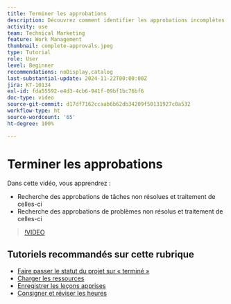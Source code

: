 ```yaml
---
title: Terminer les approbations
description: Découvrez comment identifier les approbations incomplètes et les résoudre afin de pouvoir clôturer votre projet.
activity: use
team: Technical Marketing
feature: Work Management
thumbnail: complete-approvals.jpeg
type: Tutorial
role: User
level: Beginner
recommendations: noDisplay,catalog
last-substantial-update: 2024-11-22T00:00:00Z
jira: KT-10134
exl-id: fda55592-e4d3-4cb6-941f-09bf1bc76bf6
doc-type: video
source-git-commit: d17df7162ccaab6b62db34209f50131927c0a532
workflow-type: ht
source-wordcount: '65'
ht-degree: 100%

---
```


# Terminer les approbations

Dans cette vidéo, vous apprendrez :

* Recherche des approbations de tâches non résolues et traitement de celles-ci
* Recherche des approbations de problèmes non résolus et traitement de celles-ci

>[!VIDEO](https://video.tv.adobe.com/v/3439422/?quality=12&learn=on&enablevpops)

## Tutoriels recommandés sur cette rubrique

* [Faire passer le statut du projet sur « terminé »](/help/manage-work/projects/change-the-project-status.md)
* [Charger les ressources](/help/manage-work/close-a-project/upload-assets.md)
* [Enregistrer les leçons apprises](/help/manage-work/close-a-project/lessons-learned-from-closing-a-project.md)
* [Consigner et réviser les heures](/help/manage-work/close-a-project/log-and-review-hours.md)

